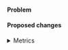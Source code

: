 #### Problem <!--Describe the problem that this PR fixes-->
<!--Optionally refer to the issue detailing the bug: #<issue number> -->

#### Proposed changes 
<!--A few words on how the problem was solved or shortcuts found-->


<details><summary>Metrics</summary> 
    <!--Performance metrics if anything was improved upon-->
    
    
    
</details>
